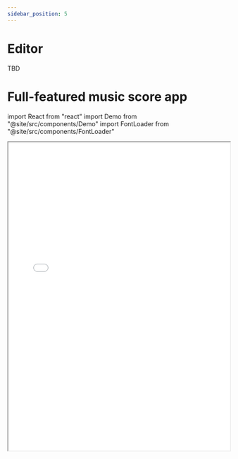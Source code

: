 ```yaml
---
sidebar_position: 5
---
```


# Editor

TBD

# Full-featured music score app

import React from "react"
import Demo from "@site/src/components/Demo"
import FontLoader from "@site/src/components/FontLoader"

<FontLoader>
  <iframe  style={{border: "1px solid #e6e6e6"}} width="100%"  height="700px" src={process.env.NODE_ENV === 'development'? "http://localhost:5173":"https://ss-editor.netlify.app"} />
</FontLoader>

Usage in code:

```html
<html>
  <body>
    <iframe src="https://ss-editor.netlify.app" />
  </body>
</html>
```
